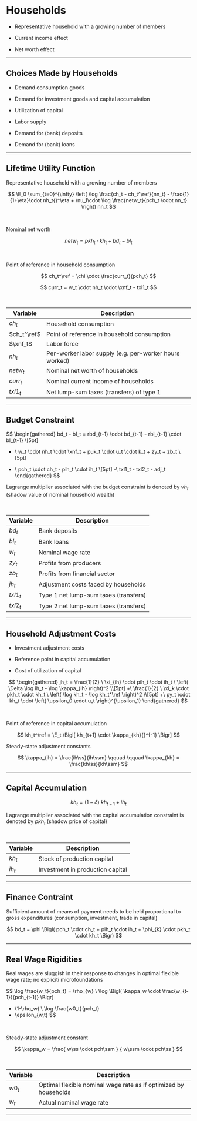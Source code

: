 
# Households

* Representative household with a growing number of members

* Current income effect

* Net worth effect

---

## Choices Made by Households

* Demand consumption goods

* Demand for investment goods and capital accumulation

* Utilization of capital

* Labor supply

* Demand for (bank) deposits

* Demand for (bank) loans 

---


## Lifetime Utility Function

Representative household with a growing number of members

$$
\E_0 \sum_{t=0}^{\infty} \left( \log \frac{ch_t - ch_t^\ref}{nn_t} - \frac{1}{1+\eta}\cdot nh_t{}^\eta + \nu_1\cdot \log \frac{netw_t}{pch_t \cdot nn_t} \right) nn_t 
$$

<br/>

Nominal net worth

$$
netw_t = pkh_t \cdot kh_t + bd_t - bl_t
$$

<br/>

Point of reference in household consumption

$$
ch_t^\ref = \chi \cdot \frac{curr_t}{pch_t}
$$

$$
curr_t = w_t \cdot nh_t \cdot \xnf_t - txl1_t
$$

<br />

Variable | Description
---|---
$ch_t$ | Household consumption
$ch_t^\ref$ | Point of reference in household consumption
$\xnf_t$ | Labor force
$nh_t$ | Per-worker labor supply (e.g. per-worker hours worked)
$netw_t$ | Nominal net worth of households
$curr_t$ | Nominal current income of households
$txl1_t$ | Net lump-sum taxes (transfers) of type 1


--- 

## Budget Constraint

$$
\begin{gathered}
bd_t - bl_t = rbd_{t-1} \cdot bd_{t-1} - rbl_{t-1} \cdot bl_{t-1} \\[5pt]
+ \ w_t \cdot nh_t \cdot \xnf_t + puk_t \cdot u_t \cdot k_t + zy_t + zb_t \\[5pt]
- \ pch_t \cdot ch_t - pih_t \cdot ih_t \\[5pt]
-\ txl1_t - txl2_t - adj_t
\end{gathered}
$$

Lagrange multiplier associated with the budget constraint is denoted by
$vh_t$ (shadow value of nominal household wealth)

<br/>

Variable | Description
---|---
$bd_t$ | Bank deposits
$bl_t$ | Bank loans
$w_t$ | Nominal wage rate
$zy_t$ | Profits from producers
$zb_t$ | Profits from financial sector
$jh_t$ | Adjustment costs faced by households
$txl1_t$ | Type 1 net lump-sum taxes (transfers)
$txl2_t$ | Type 2 net lump-sum taxes (transfers) 

---

## Household Adjustment Costs

* Investment adjustment costs

* Reference point in capital accumulation

* Cost of utilization of capital

$$
\begin{gathered}
jh_t 
= \frac{1}{2} \ \xi_{ih} \cdot pih_t \cdot ih_t \ \left( \Delta \log ih_t - \log \kappa_{ih} \right)^2 \\[5pt]
+\ \frac{1}{2} \ \xi_k \cdot pkh_t \cdot kh_t \ \left( \log kh_t - \log kh_t^\ref \right)^2 \\[5pt]
+\  py_t \cdot kh_t \cdot \left( \upsilon_0 \cdot u_t \right)^{\upsilon_1}
\end{gathered}
$$

<br/>

Point of reference in capital accumulation

$$
kh_t^\ref = \E_t \Bigl[ kh_{t+1} \cdot \kappa_{kh}{}^{-1} \Bigr]
$$

Steady-state adjustment constants

$$
\kappa_{ih} = \frac{ih\ss}{ih\ssm} \qquad \qquad
\kappa_{kh} = \frac{kh\ss}{kh\ssm}
$$

---

## Capital Accumulation

$$
kh_t = (1-\delta)\ kh_{t-1} + ih_t
$$

Lagrange multiplier associated with the capital accumulation constraint is
denoted by $pkh_t$ (shadow price of capital)

<br/>

Variable | Description
---|---
$kh_t$ | Stock of production capital
$ih_t$ | Investment in production capital

---

## Finance Contraint

Sufficient amount of means of payment needs to be held proportional to
gross expenditures (consumption, investment, trade in capital)

$$
bd_t = \phi \Bigl( pch_t \cdot ch_t + pih_t \cdot ih_t + \phi_{k} \cdot pkh_t \cdot kh_t \Bigr)
$$

---

## Real Wage Rigidities

Real wages are sluggish in their response to changes in optimal flexible
wage rate; no expliciti microfoundations 

$$
\log \frac{w_t}{pch_t} 
= \rho_{w} \ \log \Bigl( \kappa_w \cdot \frac{w_{t-1}}{pch_{t-1}} \Bigr)
+ (1-\rho_w) \ \log \frac{w0_t}{pch_t}
+ \epsilon_{w,t}
$$

<br/>

Steady-state adjustment constant

$$
\kappa_w = \frac{ w\ss \cdot pch\ssm } { w\ssm \cdot pch\ss }
$$

<br/>

Variable | Description
---|---
$w0_t$ | Optimal flexible nominal wage rate as if optimized by households
$w_t$ | Actual nominal wage rate

---


